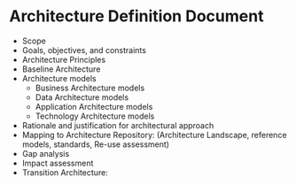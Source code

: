 # Architecture Definition Document
- Scope
- Goals, objectives, and constraints
- Architecture Principles
- Baseline Architecture
- Architecture models
  - Business Architecture models
  - Data Architecture models
  - Application Architecture models
  - Technology Architecture models
- Rationale and justification for architectural approach
- Mapping to Architecture Repository: (Architecture Landscape, reference models, standards, Re-use assessment)
- Gap analysis
- Impact assessment
- Transition Architecture:

